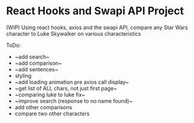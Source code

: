 # React Hooks and Swapi API Project

(WIP) Using react hooks, axios and the swapi API, compare any Star Wars character to Luke Skywalker on various characteristics

ToDo:
- ~add search~
- ~add comparison~
- ~add sentences~
- styling
- ~add loading animation pre axios call display~
- ~get list of ALL chars, not just first page~
- ~comparing luke to luke fix~
- ~improve search (response to no name found)~
- add other comparisons
- compare two other characters